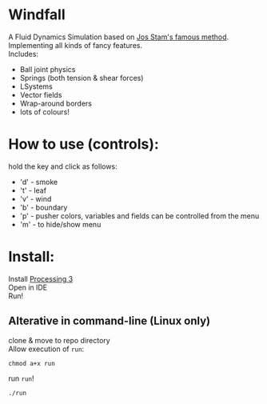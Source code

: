 # Windfall
A Fluid Dynamics Simulation based on [Jos Stam's famous method](http://www.dgp.toronto.edu/people/stam/reality/Research/pdf/GDC03.pdf).  
Implementing all kinds of fancy features.  
Includes:  
* Ball joint physics
* Springs (both tension & shear forces)
* LSystems
* Vector fields
* Wrap-around borders 
* lots of colours!

# How to use (controls):
hold the key and click as follows:  
* 'd' - smoke
* 't' - leaf
* 'v' - wind
* 'b' - boundary
* 'p' - pusher
colors, variables and fields can be controlled from the menu  
* 'm' - to hide/show menu

# Install:
Install [Processing 3](https://processing.org/)  
Open in IDE   
Run!  

## Alterative in command-line (Linux only)
clone & move to repo directory  
Allow execution of `run`:  
```
chmod a+x run
```
run `run`!
```
./run
```
